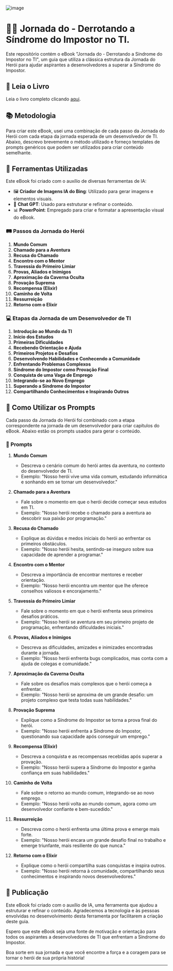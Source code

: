 ![image](https://github.com/fernanda-avila/ebook-jornada-heroi/assets/153337144/ad539d2c-66d0-47fe-a17a-71814cb5e45a)



# 🦸‍♂️ Jornada do <DEV/> - Derrotando a Síndrome do Impostor no TI.​
Este repositório contém o eBook "Jornada do <DEV/> - Derrotando a Síndrome do Impostor no TI", um guia que utiliza a clássica estrutura da Jornada do Herói para ajudar aspirantes a desenvolvedores a superar a Síndrome do Impostor. 

## 📖 Leia o Livro

Leia o livro completo clicando [aqui](https://github.com/fernanda-avila/ebook-jornada-heroi/blob/main/a%20jornada%20do%20dev.pdf).


## 📚 Metodologia

Para criar este eBook, usei uma combinação de cada passo da Jornada do Herói com cada etapa da jornada esperada de um desenvolvedor de TI. Abaixo, descrevo brevemente o método utilizado e forneço templates de prompts genéricos que podem ser utilizados para criar conteúdo semelhante.

## 📢 Ferramentas Utilizadas

Este eBook foi criado com o auxílio de diversas ferramentas de IA:

- 🖼️ **Criador de Imagens IA do Bing**: Utilizado para gerar imagens e elementos visuais.
- 💬 **Chat GPT**: Usado para estruturar e refinar o conteúdo.
- 📊 **PowerPoint**: Empregado para criar e formatar a apresentação visual do eBook.

### 🛤️ Passos da Jornada do Herói

1. **Mundo Comum**
2. **Chamado para a Aventura**
3. **Recusa do Chamado**
4. **Encontro com o Mentor**
5. **Travessia do Primeiro Limiar**
6. **Provas, Aliados e Inimigos**
7. **Aproximação da Caverna Oculta**
8. **Provação Suprema**
9. **Recompensa (Elixir)**
10. **Caminho de Volta**
11. **Ressurreição**
12. **Retorno com o Elixir**

### 💻 Etapas da Jornada de um Desenvolvedor de TI

1. **Introdução ao Mundo da TI**
2. **Início dos Estudos**
3. **Primeiras Dificuldades**
4. **Recebendo Orientação e Ajuda**
5. **Primeiros Projetos e Desafios**
6. **Desenvolvendo Habilidades e Conhecendo a Comunidade**
7. **Enfrentando Problemas Complexos**
8. **Síndrome do Impostor como Provação Final**
9. **Conquista de uma Vaga de Emprego**
10. **Integrando-se ao Novo Emprego**
11. **Superando a Síndrome do Impostor**
12. **Compartilhando Conhecimentos e Inspirando Outros**

## 📝 Como Utilizar os Prompts

Cada passo da Jornada do Herói foi combinado com a etapa correspondente na jornada de um desenvolvedor para criar capítulos do eBook. Abaixo estão os prompts usados para gerar o conteúdo.

### 📌 Prompts

1. **Mundo Comum**
   - Descreva o cenário comum do herói antes da aventura, no contexto do desenvolvedor de TI.
   - Exemplo: "Nosso herói vive uma vida comum, estudando informática e sonhando em se tornar um desenvolvedor."

2. **Chamado para a Aventura**
   - Fale sobre o momento em que o herói decide começar seus estudos em TI.
   - Exemplo: "Nosso herói recebe o chamado para a aventura ao descobrir sua paixão por programação."

3. **Recusa do Chamado**
   - Explique as dúvidas e medos iniciais do herói ao enfrentar os primeiros obstáculos.
   - Exemplo: "Nosso herói hesita, sentindo-se inseguro sobre sua capacidade de aprender a programar."

4. **Encontro com o Mentor**
   - Descreva a importância de encontrar mentores e receber orientação.
   - Exemplo: "Nosso herói encontra um mentor que lhe oferece conselhos valiosos e encorajamento."

5. **Travessia do Primeiro Limiar**
   - Fale sobre o momento em que o herói enfrenta seus primeiros desafios práticos.
   - Exemplo: "Nosso herói se aventura em seu primeiro projeto de programação, enfrentando dificuldades iniciais."

6. **Provas, Aliados e Inimigos**
   - Descreva as dificuldades, amizades e inimizades encontradas durante a jornada.
   - Exemplo: "Nosso herói enfrenta bugs complicados, mas conta com a ajuda de colegas e comunidade."

7. **Aproximação da Caverna Oculta**
   - Fale sobre os desafios mais complexos que o herói começa a enfrentar.
   - Exemplo: "Nosso herói se aproxima de um grande desafio: um projeto complexo que testa todas suas habilidades."

8. **Provação Suprema**
   - Explique como a Síndrome do Impostor se torna a prova final do herói.
   - Exemplo: "Nosso herói enfrenta a Síndrome do Impostor, questionando sua capacidade após conseguir um emprego."

9. **Recompensa (Elixir)**
   - Descreva a conquista e as recompensas recebidas após superar a provação.
   - Exemplo: "Nosso herói supera a Síndrome do Impostor e ganha confiança em suas habilidades."

10. **Caminho de Volta**
    - Fale sobre o retorno ao mundo comum, integrando-se ao novo emprego.
    - Exemplo: "Nosso herói volta ao mundo comum, agora como um desenvolvedor confiante e bem-sucedido."

11. **Ressurreição**
    - Descreva como o herói enfrenta uma última prova e emerge mais forte.
    - Exemplo: "Nosso herói encara um grande desafio final no trabalho e emerge triunfante, mais resiliente do que nunca."

12. **Retorno com o Elixir**
    - Explique como o herói compartilha suas conquistas e inspira outros.
    - Exemplo: "Nosso herói retorna à comunidade, compartilhando seus conhecimentos e inspirando novos desenvolvedores."

## 📢 Publicação

Este eBook foi criado com o auxílio de IA, uma ferramenta que ajudou a estruturar e refinar o conteúdo. Agradecemos a tecnologia e às pessoas envolvidas no desenvolvimento desta ferramenta por facilitarem a criação deste guia.

Espero que este eBook seja uma fonte de motivação e orientação para todos os aspirantes a desenvolvedores de TI que enfrentam a Síndrome do Impostor.

Boa sorte em sua jornada e que você encontre a força e a coragem para se tornar o herói de sua própria história!

---




